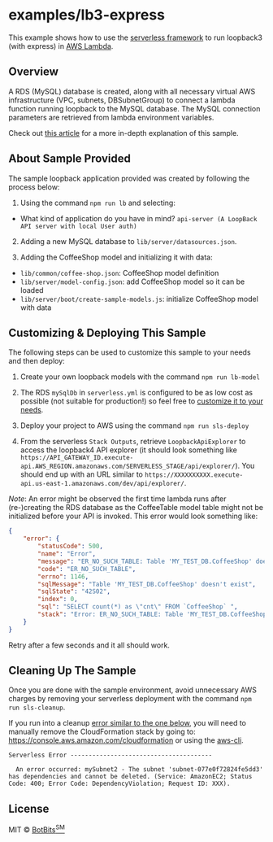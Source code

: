 # examples/lb3-express

This example shows how to use the [serverless framework](https://www.serverless.com/framework/docs/providers/aws/) to run loopback3 (with express) in [AWS Lambda](https://docs.aws.amazon.com/lambda/latest/dg/lambda-nodejs.html).

## Overview

A RDS (MySQL) database is created, along with all necessary virtual AWS infrastructure (VPC, subnets, DBSubnetGroup) to connect a lambda function running loopback to the MySQL database. The MySQL connection parameters are retrieved from lambda environment variables.
<!--
For ease of management RDS (MySQL) username/password can be retrieved from [AWS SSM Parameter Store](https://docs.aws.amazon.com/systems-manager/latest/userguide/systems-manager-paramstore.html) and used in `serverless.yml` [see section *Handling Secrets for Small Teams & Projects*]](https://serverless.com/blog/serverless-secrets-api-keys/). -->

Check out [this article](https://medium.com/smac-4u/serverless-loopback-9ff0d6fa539d) for a more in-depth explanation of this sample.

## About Sample Provided

The sample loopback application provided was created by following the process below:

1.  Using the command `npm run lb` and selecting:

-   What kind of application do you have in mind? `api-server (A LoopBack API server with local User auth)`

2.  Adding a new MySQL database to `lib/server/datasources.json`.

3.  Adding the CoffeeShop model and initializing it with data:

-   `lib/common/coffee-shop.json`: CoffeeShop model definition
-   `lib/server/model-config.json`: add CoffeeShop model so it can be loaded
-   `lib/server/boot/create-sample-models.js`: initialize CoffeeShop model with data

## Customizing & Deploying This Sample

The following steps can be used to customize this sample to your needs and then deploy:

<!-- 0. (*optional*) For ease of management add MySQL username/password to the AWS SSM Parameter Store (using [AWS Console(https://docs.aws.amazon.com/systems-manager/latest/userguide/param-create-console.html)] or [AWS CLI(https://docs.aws.amazon.com/systems-manager/latest/userguide/param-create-cli.html)]).
-->
1.  Create your own loopback models with the command `npm run lb-model`

2.  The RDS `mySqlDb` in `serverless.yml` is configured to be as low cost as possible (not suitable for production!) so feel free to [customize it to your needs](https://docs.aws.amazon.com/AWSCloudFormation/latest/UserGuide/aws-properties-rds-database-instance.html).

3.  Deploy your project to AWS using the command `npm run sls-deploy`

4.  From the serverless `Stack Outputs`, retrieve `LoopbackApiExplorer` to access the loopback4 API explorer (it should look something like `https://API_GATEWAY_ID.execute-api.AWS_REGION.amazonaws.com/SERVERLESS_STAGE/api/explorer/`). You should end up with an URL similar to `https://XXXXXXXXXX.execute-api.us-east-1.amazonaws.com/dev/api/explorer/`.

*Note*: An error might be observed the first time lambda runs after (re-)creating the RDS database as the CoffeeTable model table might not be initialized before your API is invoked. This error would look something like:

```json
{
    "error": {
        "statusCode": 500,
        "name": "Error",
        "message": "ER_NO_SUCH_TABLE: Table 'MY_TEST_DB.CoffeeShop' doesn't exist",
        "code": "ER_NO_SUCH_TABLE",
        "errno": 1146,
        "sqlMessage": "Table 'MY_TEST_DB.CoffeeShop' doesn't exist",
        "sqlState": "42S02",
        "index": 0,
        "sql": "SELECT count(*) as \"cnt\" FROM `CoffeeShop` ",
        "stack": "Error: ER_NO_SUCH_TABLE: Table 'MY_TEST_DB.CoffeeShop' doesn't exist\n    at ..."
    }
}
```

Retry after a few seconds and it all should work.

## Cleaning Up The Sample

Once you are done with the sample environment, avoid unnecessary AWS charges by removing your serverless deployment with the command `npm run sls-cleanup`.

If you run into a cleanup [error similar to the one below](https://forum.serverless.com/t/very-long-delay-when-doing-sls-remove-of-lambda-in-a-vpc/2535), you will need to manually remove the CloudFormation stack by going to: <https://console.aws.amazon.com/cloudformation> or using the [aws-cli](https://aws.amazon.com/cli/).

```shell
Serverless Error ---------------------------------------

  An error occurred: mySubnet2 - The subnet 'subnet-077e0f72824fe5dd3' has dependencies and cannot be deleted. (Service: AmazonEC2; Status Code: 400; Error Code: DependencyViolation; Request ID: XXX).
```

## License

MIT © [BotBits<sup>SM</sup>](https://github.com/botbits)
